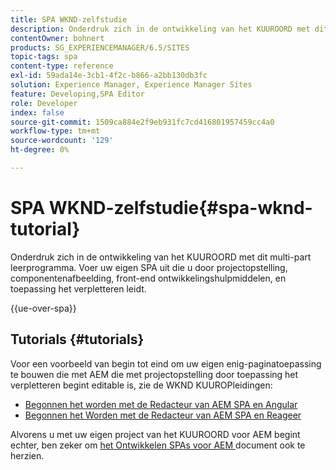 ```yaml
---
title: SPA WKND-zelfstudie
description: Onderdruk zich in de ontwikkeling van het KUUROORD met dit multi-part leerprogramma. Voer uw eigen SPA uit die u door projectopstelling, componentenafbeelding, front-end ontwikkelingshulpmiddelen, en toepassing het verpletteren leidt.
contentOwner: bohnert
products: SG_EXPERIENCEMANAGER/6.5/SITES
topic-tags: spa
content-type: reference
exl-id: 59ada14e-3cb1-4f2c-b866-a2bb130db3fc
solution: Experience Manager, Experience Manager Sites
feature: Developing,SPA Editor
role: Developer
index: false
source-git-commit: 1509ca884e2f9eb931fc7cd416801957459cc4a0
workflow-type: tm+mt
source-wordcount: '129'
ht-degree: 0%

---
```



# SPA WKND-zelfstudie{#spa-wknd-tutorial}

Onderdruk zich in de ontwikkeling van het KUUROORD met dit multi-part leerprogramma. Voer uw eigen SPA uit die u door projectopstelling, componentenafbeelding, front-end ontwikkelingshulpmiddelen, en toepassing het verpletteren leidt.

{{ue-over-spa}}

## Tutorials {#tutorials}

Voor een voorbeeld van begin tot eind om uw eigen enig-paginatoepassing te bouwen die met AEM die met projectopstelling door toepassing het verpletteren begint editable is, zie de WKND KUUROPleidingen:

* [ Begonnen het worden met de Redacteur van AEM SPA en Angular ](https://experienceleague.adobe.com/docs/experience-manager-learn/getting-started-with-aem-headless/spa-editor/angular/overview.html?lang=nl-NL)
* [ Begonnen het Worden met de Redacteur van AEM SPA en Reageer ](https://experienceleague.adobe.com/docs/experience-manager-learn/getting-started-with-aem-headless/spa-editor/react/overview.html?lang=nl-NL)

Alvorens u met uw eigen project van het KUUROORD voor AEM begint echter, ben zeker om [ het Ontwikkelen SPAs voor AEM ](/help/sites-developing/spa-architecture.md) document ook te herzien.

